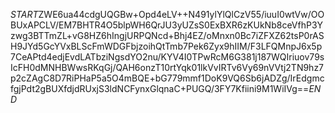 $START$ZWE6ua44cdgUQGBw+Opd4eLV++N491ylYlQlCzV55/iuuI0wtVw/OOBUxAPCLV/EM7BHTR4O5blpWH6QrJU3yUZsS0ExBXR6zKUkNb8ceVfhP3Yzwg3BTTmZL+vG8HZ6hIngjURPQNcd+Bhj4EZ/oMnxn0Bc7iZFXZ62tsP0rASH9JYd5GcYVxBLScFmWDGFbjzoihQtTmb7Pek6Zyx9hIIM/F3LFQMnpJ6x5p7CeAPtd4edjEvdLATbziNgsdYO2nu/KYV4I0TPwRcM6G381j187WQIriuov79sIcFH0dMNHBWwsRKqGj/QAH6onzT10rtYqk01lkVvIRTv6Vy69nVVtj2TN9hz7p2cZAgC8D7RiPHaP5a5O4mBQE+bG779mmf1DoK9VQ6Sb6jADZg/IrEdgmcfgjPdt2gBUXfdjdRUxjS3ldNCFynxGlqnaC+PUGQ/3FY7Kfiini9M1WiIVg==$END$